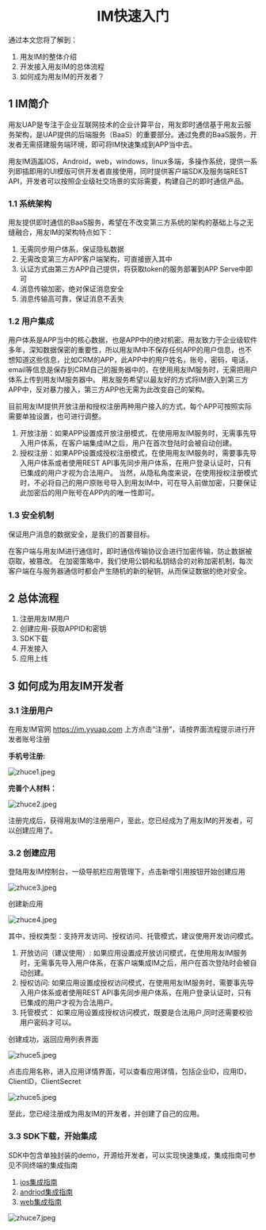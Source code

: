 # <center>IM快速入门</center>

通过本文您将了解到：


1. 用友IM的整体介绍
2. 开发接入用友IM的总体流程
3. 如何成为用友IM的开发者？


## 1 IM简介
用友UAP是专注于企业互联网技术的企业计算平台，用友即时通信基于用友云服务架构，是UAP提供的后端服务（BaaS）的重要部分。通过免费的BaaS服务，开发者无需搭建服务端环境，即可将IM快速集成到APP当中去。

用友IM涵盖IOS，Android，web，windows，linux多端，多操作系统，提供一系列即插即用的UI模版可供开发者直接使用，同时提供客户端SDK及服务端REST API，开发者可以按照企业级社交场景的实际需要，构建自己的即时通信产品。

### 1.1 系统架构

用友提供即时通信的BaaS服务，希望在不改变第三方系统的架构的基础上与之无缝融合，用友IM的架构特点如下：


1. 无需同步用户体系，保证隐私数据
2. 无需改变第三方APP客户端架构，可直接嵌入其中
3. 认证方式由第三方APP自己提供，将获取token的服务部署到APP Serve中即可
4. 消息传输加密，绝对保证消息安全
5. 消息传输高可靠，保证消息不丢失


### 1.2 用户集成

用户体系是APP当中的核心数据，也是APP中的绝对机密。用友致力于企业级软件多年，深知数据保密的重要性，所以用友IM中不保存任何APP的用户信息，也不想知道这些信息，比如CRM的APP，此APP中的用户姓名，账号，密码，电话，email等信息是保存到CRM自己的服务器中的，在使用用友IM服务时，无需把用户体系上传到用友IM服务器中。 
用友服务希望以最友好的方式将IM嵌入到第三方APP中，反对暴力接入，第三方APP也无需为此改变自己的架构。 


目前用友IM提供开放注册和授权注册两种用户接入的方式，每个APP可按照实际需要单独设置，也可进行调整。


1. 开放注册：如果APP设置成开放注册模式，在使用用友IM服务时，无需事先导入用户体系，在客户端集成IM之后，用户在首次登陆时会被自动创建。
2. 授权注册：如果APP设置成授权注册模式，在使用用友IM服务时，需要事先导入用户体系或者使用REST API事先同步用户体系，在用户登录认证时，只有已集成的用户才视为合法用户。
当然，从隐私角度来说，在使用授权注册模式时，不必将自己的用户原账号导入到用友IM中，可在导入前做加密，只要保证此加密后的用户账号在APP内的唯一性即可。


### 1.3 安全机制

保证用户消息的数据安全，是我们的首要目标。


在客户端与用友IM进行通信时，即时通信传输协议会进行加密传输，防止数据被窃取，被篡改。 在加密策略中，我们使用公钥和私钥结合的对称加密机制，每次客户端在与服务器通信时都会产生随机的新的秘钥，从而保证数据的绝对安全。



## 2 总体流程
1. 注册用友IM用户
2. 创建应用-获取APPID和密钥
3. SDK下载
4. 开发接入
5. 应用上线

## 3 如何成为用友IM开发者

### 3.1 注册用户

在用友IM官网 https://im.yyuap.com 上方点击“注册”，请按界面流程提示进行开发者账号注册

**手机号注册:**

![zhuce1.jpeg](./img/zhuce1.jpg)

**完善个人材料：**

![zhuce2.jpeg](./img/zhuce2.jpg)

注册完成后，获得用友IM的注册用户，至此，您已经成为了用友IM的开发者，可以创建应用了。

### 3.2 创建应用

登陆用友IM控制台，一级导航栏应用管理下，点击新增引用按钮开始创建应用

![zhuce3.jpeg](./img/zhuce3.png)

创建新应用

![zhuce4.jpeg](./img/zhuce4.jpg)

其中，授权类型：支持开发访问、授权访问、托管模式，建议使用开发访问模式。


1. 开放访问（建议使用）:
如果应用设置成开放访问模式，在使用用友IM服务时，无需事先导入用户体系，在客户端集成IM之后，用户在首次登陆时会被自动创建。
2. 授权访问:
如果应用设置成授权访问模式，在使用用友IM服务时，需要事先导入用户体系或者使用REST API事先同步用户体系，在用户登录认证时，只有已集成的用户才视为合法用户。
3. 托管模式：
如果应用设置成授权访问模式，既要是合法用户,同时还需要校验用户密码才可以。

创建成功，返回应用列表界面

![zhuce5.jpeg](./img/zhuce5.jpg)

点击应用名称，进入应用详情界面，可以查看应用详情，包括企业ID，应用ID，ClientID，ClientSecret

![zhuce5.jpeg](./img/zhuce6.jpg)

至此，您已经注册成为用友IM的开发者，并创建了自己的应用。

### 3.3 SDK下载，开始集成

SDK中包含单独封装的demo，开源给开发者，可以实现快速集成，集成指南可参见不同终端的集成指南


1. [ios集成指南]()
2. [andriod集成指南]()
3. [web集成指南]()

![zhuce7.jpeg](./img/zhuce7.jpg)
